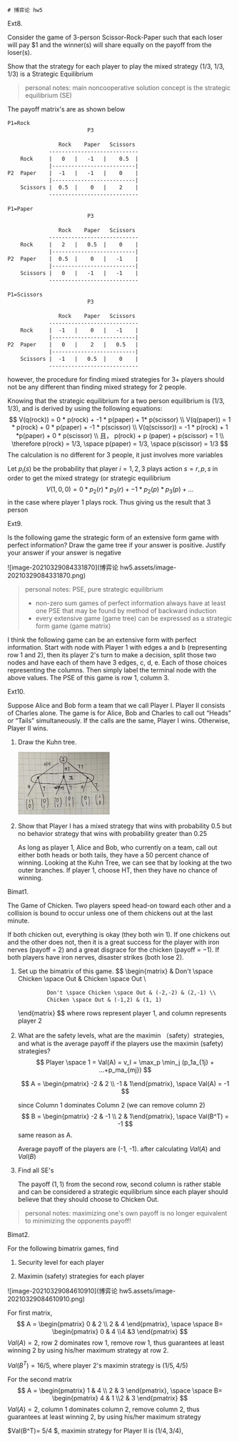 	# 博弈论 hw5

Ext8. 

Consider the game of 3-person Scissor-Rock-Paper such that each loser will pay $1 and the winner(s) will share equally on the payoff from the loser(s). 

Show that the strategy for each player to play the mixed strategy  (1/3, 1/3, 1/3) is a Strategic Equilibrium 

> personal notes:  main noncooperative solution concept is the strategic equilibrium (SE)

The payoff matrix's are as shown below

```
P1=Rock
                         P3

                Rock    Paper   Scissors
             ----------------------------
    Rock     |   0   |   -1   |    0.5  |
             |--------------------------|
P2  Paper    |  -1   |   -1   |    0    |
             |--------------------------|
    Scissors |  0.5  |    0   |    2    |
             ----------------------------

P1=Paper
                         P3

                Rock    Paper   Scissors
             ----------------------------
    Rock     |   2   |   0.5  |    0    |
             |--------------------------|
P2  Paper    |  0.5  |    0   |   -1    |
             |--------------------------|
    Scissors |   0   |   -1   |   -1    |
             ----------------------------

P1=Scissors
                         P3

                Rock    Paper   Scissors
             ----------------------------
    Rock     |  -1   |    0   |   -1    |
             |--------------------------|
P2  Paper    |   0   |    2   |   0.5   |
             |--------------------------|
    Scissors |  -1   |   0.5  |    0    |
             ----------------------------
```

however, the procedure for finding mixed strategies for 3+ players should not be any different than finding mixed strategy for 2 people. 

Knowing that the strategic equilibrium for a two person equilibrium is $(1/3, 1/3)$, and is derived by using the following equations: 
$$
V(q(rock)) = 0 * p(rock) + -1 * p(paper) + 1* p(scissor) \\
V(q(paper)) = 1 * p(rock) + 0 * p(paper) + -1 * p(scissor) \\
V(q(scissor)) = -1 * p(rock) + 1 *p(paper) + 0 * p(scissor) \\
且， p(rock) + p (paper) + p(scissor) = 1 \\
\therefore p(rock) = 1/3, \space p(paper) = 1/3, \space p(scissor) = 1/3
$$
The calculation is no different for 3 people, it just involves more variables

Let $p_i(s)$ be the probability that player $i=1,2,3$ plays action $s=r,p,s$ in order to get the mixed strategy (or strategic equilibrium 
$$
V(1,0,0) = 0 * p_2 (r) * p_3(r) +-1 * p_2(p) * p_3(p) + ...
$$
in the case where player 1 plays rock. Thus giving us the result that 3 person 

Ext9. 

Is the following game the strategic form of an extensive form game with perfect information? Draw the game tree if your answer is positive. Justify your answer if your answer is negative

![image-20210329084331870](博弈论 hw5.assets/image-20210329084331870.png)

> personal notes: PSE, pure strategic equilibrium
>
> - non-zero sum games of perfect information always have at least one PSE that may be found by method of backward induction
> - every extensive game (game tree) can be expressed as a strategic form game (game matrix)

I think the following game can be an extensive form with perfect information. Start with node with Player 1 with edges a and b (representing row 1 and 2), then its player 2's turn to make a decision, split those two nodes and have each of them have 3 edges, c, d, e. Each  of those choices representing the columns. Then simply label the terminal node with the above values.  The PSE of this game is row 1, column 3. 

Ext10. 

Suppose Alice and Bob form a team that we call Player I. Player II consists of Charles alone. The game is for Alice, Bob and Charles to call out “Heads” or “Tails” simultaneously. If the calls are the same, Player I wins. Otherwise, Player II wins. 

1. Draw the Kuhn tree. 

   <img src="博弈论 hw5.assets/image-20210329142431614.png" alt="image-20210329142431614" style="zoom: 20%;" />

2. Show that Player I has a mixed strategy that wins with probability 0.5 but no behavior strategy that wins with probability greater than 0.25 

   As long as player 1, Alice and Bob, who currently on a team, call out either both heads or both tails, they have a 50 percent chance of winning. Looking at the Kuhn Tree, we can see that by looking at the two outer branches.  If player 1, choose HT, then they have no chance of winning. 

Bimat1. 

The Game of Chicken. Two players speed head-on toward each other and a collision is bound to occur unless one of them chickens out at the last minute. 

If both chicken out, everything is okay (they both win 1). If one chickens out and the other does not, then it is a great success for the player with iron nerves (payoff = 2) and a great disgrace for the chicken (payoff = −1). If both players have iron nerves, disaster strikes (both lose 2). 

1. Set up the bimatrix of this game. 
   $$
   \begin{matrix} & Don't \space Chicken \space Out & Chicken \space Out \\
   				
   				Don't \space Chicken \space Out & (-2,-2) & (2,-1) \\
   				Chicken \space Out & (-1,2) & (1, 1) 
   \end{matrix}
   $$
   where rows represent player 1, and column represents player 2

2. What are the safety levels, what are the maximin （safety）strategies, and what is the average payoff if the players use the maximin (safety) strategies?
   $$
   Player \space 1 = Val(A) = v_I = \max_p \min_j (p_1a_{1j} + ...+p_ma_{mj})
   $$

   $$
   A = \begin{pmatrix} -2 & 2 \\ -1  & 1\end{pmatrix}, \space Val(A) = -1
   $$

   since Column 1 dominates Column 2 (we can remove column 2)
   $$
   B = \begin{pmatrix} -2 & -1 \\ 2 & 1\end{pmatrix}, \space Val(B^T) = -1
   $$
   same reason as A. 

   Average payoff of the players are (-1, -1). after calculating $Val(A)$ and $Val(B)$

3. Find all SE's

   The payoff $(1, 1)$ from the second row, second column is rather stable and can be considered a strategic equilibrium since each player should believe that they should choose to Chicken Out. 

> personal notes: maximizing one's own payoff is no longer equivalent to minimizing the opponents payoff!



Bimat2.

For the following bimatrix games, find

1.  Security level for each player

2. Maximin (safety) strategies for each player

![image-20210329084610910](博弈论 hw5.assets/image-20210329084610910.png)

For first matrix, 
$$
A = \begin{pmatrix} 0 & 2 \\ 2 & 4 \end{pmatrix}, \space \space B= \begin{pmatrix} 0 & 4 \\4  &3 \end{pmatrix}
$$
$Val(A) = 2$, row 2 dominates row 1, remove row 1, thus guarantees at least winning 2 by using his/her maximum strategy at row 2.

$Val(B^T) = 16/5$, where player 2's maximin strategy is $(1/5, 4/5)$



For the second matrix
$$
A = \begin{pmatrix} 1 & 4 \\ 2 & 3 \end{pmatrix}, \space \space B= \begin{pmatrix} 4 & 1 \\2  & 3 \end{pmatrix}
$$
$Val(A) = 2$, column 1 dominates column 2, remove column 2, thus guarantees at least winning 2, by using his/her maximum strategy

$Val(B^T)= 5/4 $, maximin strategy for Player II is $(1/4, 3/4)$,